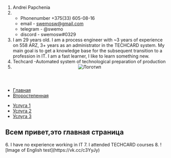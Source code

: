 1. Andrei Papchenia
2.	* Phonenumber +375(33) 605-08-16
	* email - swemosw@gmail.com
	* telegram - @swemo
	* discord - swemosw#0329
3. I am 29 years old. I am a process engineer with ~3 years of experience on 558 ARZ, 3+ years as an administrator in the TECHCARD system. My main goal is to get a knowledge base for the subsequent transition to a profession in IT. I am a fast learner, I like to learn something new.
4. Techcard -Automated system of technological preparation of production
5. <header > <img src="/logo.png" alt="Логотип">
<nav>
  <ul>
    <lI><a href="/">Главная</a></lI>
     <lI><a href="/">Второстепенная</a></lI>
  </ul>
  </nav>
</header>
<aside>
<nav>
<ul>
  <li><a href="/service-1">Услуга 1</a></li>
  <li><a href="/service-2">Услуга 2</a></li>
  <li><a href="/service-3">Услуга 3</a></li>
  </ul></nav></aside>
<main>
<h2>  Всем привет,это главная страница  </h2>
</main>
6. I have no experience working in IT 
7. I attended TECHCARD courses
8. ![Image of English test](https://vk.cc/c3YyJy)
